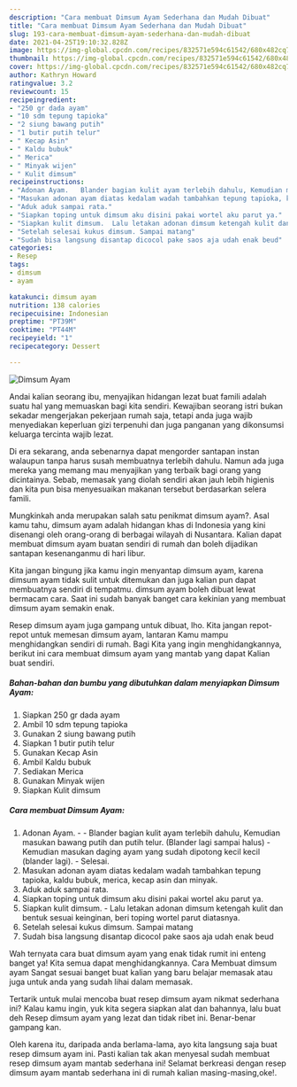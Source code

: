 ```yaml
---
description: "Cara membuat Dimsum Ayam Sederhana dan Mudah Dibuat"
title: "Cara membuat Dimsum Ayam Sederhana dan Mudah Dibuat"
slug: 193-cara-membuat-dimsum-ayam-sederhana-dan-mudah-dibuat
date: 2021-04-25T19:10:32.828Z
image: https://img-global.cpcdn.com/recipes/832571e594c61542/680x482cq70/dimsum-ayam-foto-resep-utama.jpg
thumbnail: https://img-global.cpcdn.com/recipes/832571e594c61542/680x482cq70/dimsum-ayam-foto-resep-utama.jpg
cover: https://img-global.cpcdn.com/recipes/832571e594c61542/680x482cq70/dimsum-ayam-foto-resep-utama.jpg
author: Kathryn Howard
ratingvalue: 3.2
reviewcount: 15
recipeingredient:
- "250 gr dada ayam"
- "10 sdm tepung tapioka"
- "2 siung bawang putih"
- "1 butir putih telur"
- " Kecap Asin"
- " Kaldu bubuk"
- " Merica"
- " Minyak wijen"
- " Kulit dimsum"
recipeinstructions:
- "Adonan Ayam.   Blander bagian kulit ayam terlebih dahulu, Kemudian masukan bawang putih dan putih telur. (Blander lagi sampai halus)  Kemudian masukan daging ayam yang sudah dipotong kecil kecil (blander lagi).  Selesai."
- "Masukan adonan ayam diatas kedalam wadah tambahkan tepung tapioka, kaldu bubuk, merica, kecap asin dan minyak."
- "Aduk aduk sampai rata."
- "Siapkan toping untuk dimsum aku disini pakai wortel aku parut ya."
- "Siapkan kulit dimsum.  Lalu letakan adonan dimsum ketengah kulit dan bentuk sesuai keinginan, beri toping wortel parut diatasnya."
- "Setelah selesai kukus dimsum. Sampai matang"
- "Sudah bisa langsung disantap dicocol pake saos aja udah enak beud"
categories:
- Resep
tags:
- dimsum
- ayam

katakunci: dimsum ayam 
nutrition: 138 calories
recipecuisine: Indonesian
preptime: "PT39M"
cooktime: "PT44M"
recipeyield: "1"
recipecategory: Dessert

---
```



![Dimsum Ayam](https://img-global.cpcdn.com/recipes/832571e594c61542/680x482cq70/dimsum-ayam-foto-resep-utama.jpg)

Andai kalian seorang ibu, menyajikan hidangan lezat buat famili adalah suatu hal yang memuaskan bagi kita sendiri. Kewajiban seorang istri bukan sekadar mengerjakan pekerjaan rumah saja, tetapi anda juga wajib menyediakan keperluan gizi terpenuhi dan juga panganan yang dikonsumsi keluarga tercinta wajib lezat.

Di era  sekarang, anda sebenarnya dapat mengorder santapan instan walaupun tanpa harus susah membuatnya terlebih dahulu. Namun ada juga mereka yang memang mau menyajikan yang terbaik bagi orang yang dicintainya. Sebab, memasak yang diolah sendiri akan jauh lebih higienis dan kita pun bisa menyesuaikan makanan tersebut berdasarkan selera famili. 



Mungkinkah anda merupakan salah satu penikmat dimsum ayam?. Asal kamu tahu, dimsum ayam adalah hidangan khas di Indonesia yang kini disenangi oleh orang-orang di berbagai wilayah di Nusantara. Kalian dapat membuat dimsum ayam buatan sendiri di rumah dan boleh dijadikan santapan kesenanganmu di hari libur.

Kita jangan bingung jika kamu ingin menyantap dimsum ayam, karena dimsum ayam tidak sulit untuk ditemukan dan juga kalian pun dapat membuatnya sendiri di tempatmu. dimsum ayam boleh dibuat lewat bermacam cara. Saat ini sudah banyak banget cara kekinian yang membuat dimsum ayam semakin enak.

Resep dimsum ayam juga gampang untuk dibuat, lho. Kita jangan repot-repot untuk memesan dimsum ayam, lantaran Kamu mampu menghidangkan sendiri di rumah. Bagi Kita yang ingin menghidangkannya, berikut ini cara membuat dimsum ayam yang mantab yang dapat Kalian buat sendiri.

<!--inarticleads1-->

##### Bahan-bahan dan bumbu yang dibutuhkan dalam menyiapkan Dimsum Ayam:

1. Siapkan 250 gr dada ayam
1. Ambil 10 sdm tepung tapioka
1. Gunakan 2 siung bawang putih
1. Siapkan 1 butir putih telur
1. Gunakan  Kecap Asin
1. Ambil  Kaldu bubuk
1. Sediakan  Merica
1. Gunakan  Minyak wijen
1. Siapkan  Kulit dimsum




<!--inarticleads2-->

##### Cara membuat Dimsum Ayam:

1. Adonan Ayam.  -  - Blander bagian kulit ayam terlebih dahulu, Kemudian masukan bawang putih dan putih telur. (Blander lagi sampai halus)  - Kemudian masukan daging ayam yang sudah dipotong kecil kecil (blander lagi).  - Selesai.
1. Masukan adonan ayam diatas kedalam wadah tambahkan tepung tapioka, kaldu bubuk, merica, kecap asin dan minyak.
1. Aduk aduk sampai rata.
1. Siapkan toping untuk dimsum aku disini pakai wortel aku parut ya.
1. Siapkan kulit dimsum.  - Lalu letakan adonan dimsum ketengah kulit dan bentuk sesuai keinginan, beri toping wortel parut diatasnya.
1. Setelah selesai kukus dimsum. Sampai matang
1. Sudah bisa langsung disantap dicocol pake saos aja udah enak beud




Wah ternyata cara buat dimsum ayam yang enak tidak rumit ini enteng banget ya! Kita semua dapat menghidangkannya. Cara Membuat dimsum ayam Sangat sesuai banget buat kalian yang baru belajar memasak atau juga untuk anda yang sudah lihai dalam memasak.

Tertarik untuk mulai mencoba buat resep dimsum ayam nikmat sederhana ini? Kalau kamu ingin, yuk kita segera siapkan alat dan bahannya, lalu buat deh Resep dimsum ayam yang lezat dan tidak ribet ini. Benar-benar gampang kan. 

Oleh karena itu, daripada anda berlama-lama, ayo kita langsung saja buat resep dimsum ayam ini. Pasti kalian tak akan menyesal sudah membuat resep dimsum ayam mantab sederhana ini! Selamat berkreasi dengan resep dimsum ayam mantab sederhana ini di rumah kalian masing-masing,oke!.


